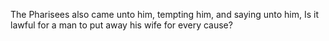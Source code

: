 The Pharisees also came unto him, tempting him, and saying unto him, Is it lawful for a man to put away his wife for every cause?
